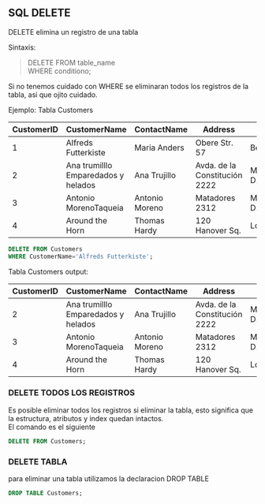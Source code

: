 ## SQL DELETE

DELETE elimina un registro de una tabla

Sintaxis:

> DELETE FROM table_name  
> WHERE conditiono;

Si no tenemos cuidado con WHERE se eliminaran todos los registros de la tabla, asi que ojito cuidado.

Ejemplo:
Tabla Customers

| CustomerID | CustomerName                        | ContactName    | Address                       | City       | PostalCode | Country |
| ---------- | ----------------------------------- | -------------- | ----------------------------- | ---------- | ---------- | ------- |
| 1          | Alfreds Futterkiste                 | Maria Anders   | Obere Str. 57                 | Berlin     | 12209      | Germany |
| 2          | Ana trumilllo Emparedados y helados | Ana Trujillo   | Avda. de la Constitución 2222 | Mexico D.F | 05021      | Mexico  |
| 3          | Antonio MorenoTaqueia               | Antonio Moreno | Matadores 2312                | Mexico D.F | 05023      | Mexico  |
| 4          | Around the Horn                     | Thomas Hardy   | 120 Hanover Sq.               | London     | Wa1 1DP    | UK      |

```sql
DELETE FROM Customers
WHERE CustomerName='Alfreds Futterkiste';
```

Tabla Customers output:

| CustomerID | CustomerName                        | ContactName    | Address                       | City       | PostalCode | Country |
| ---------- | ----------------------------------- | -------------- | ----------------------------- | ---------- | ---------- | ------- |
| 2          | Ana trumilllo Emparedados y helados | Ana Trujillo   | Avda. de la Constitución 2222 | Mexico D.F | 05021      | Mexico  |
| 3          | Antonio MorenoTaqueia               | Antonio Moreno | Matadores 2312                | Mexico D.F | 05023      | Mexico  |
| 4          | Around the Horn                     | Thomas Hardy   | 120 Hanover Sq.               | London     | Wa1 1DP    | UK      |

### DELETE TODOS LOS REGISTROS

Es posible eliminar todos los registros si eliminar la tabla, esto significa que la estructura, atributos y index quedan intactos.  
El comando es el siguiente

```sql
DELETE FROM Customers;
```

### DELETE TABLA

para eliminar una tabla utilizamos la declaracion DROP TABLE

```sql
DROP TABLE Customers;
```
